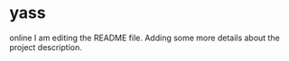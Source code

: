 # yass
online
I am editing the README file. Adding some more details about the project description.
